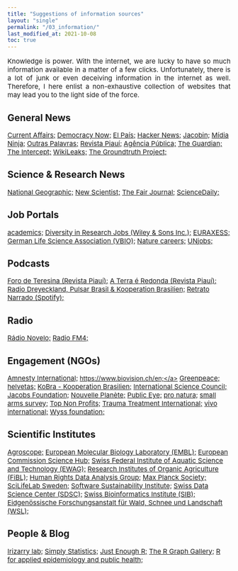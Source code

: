 ```yaml
---
title: "Suggestions of information sources"
layout: "single"
permalink: "/03_information/"
last_modified_at: 2021-10-08
toc: true
---
```



<p style="font-size:15px" align="justify">
Knowledge is power. With the internet, we are lucky to have so much information available in a matter of a few clicks. Unfortunately, there is a lot of junk or even deceiving information in the internet as well. Therefore, I here enlist a non-exhaustive collection of websites that may lead you to the light side of the force.
</p>


## General News
<a style="font-size:15px" href="https://www.currentaffairs.org/">Current Affairs;</a>
<a style="font-size:15px" href="https://www.democracynow.org/">Democracy Now;</a>
<a style="font-size:15px" href="https://elpais.com/">El País;</a>
<a style="font-size:15px" href="https://news.ycombinator.com/">Hacker News;</a>
<a style="font-size:15px" href="https://www.jacobinmag.com/">Jacobin;</a>
<a style="font-size:15px" href="https://midianinja.org/">Mídia Ninja;</a>
<a style="font-size:15px" href="https://outraspalavras.net/">Outras Palavras;</a>
<a style="font-size:15px" href="https://piaui.folha.uol.com.br/">Revista Piauí;</a>
<a style="font-size:15px" href="https://apublica.org/">Agência Pública;</a>
<a style="font-size:15px" href="https://www.theguardian.com/international/">The Guardian;</a>
<a style="font-size:15px" href="https://theintercept.com/">The Intercept;</a>
<a style="font-size:15px" href="https://wikileaks.org/">WikiLeaks;</a>
<a style="font-size:15px" href="https://thegroundtruthproject.org/">The Groundtruth Project;</a>


## Science & Research News
<a style="font-size:15px" href="https://www.nationalgeographic.com/science/">National Geographic;</a>
<a style="font-size:15px" href="https://www.newscientist.com/">New Scientist;</a>
<a style="font-size:15px" href="https://thefairjournal.com/">The Fair Journal;</a>
<a style="font-size:15px" href="https://www.sciencedaily.com/">ScienceDaily;</a>


## Job Portals
<a style="font-size:15px" href="https://www.academics.de/">academics;</a>
<a style="font-size:15px" href="https://www.diversityinresearch.careers/jobs/">Diversity in Research Jobs (Wiley & Sons Inc.);</a>
<a style="font-size:15px" href="https://euraxess.ec.europa.eu/jobs/search/country/switzerland-1110?page=1">EURAXESS;</a>
<a style="font-size:15px" href="https://www.vbio.de/">German Life Science Association (VBIO);</a>
<a style="font-size:15px" href="https://www.nature.com/naturecareers">Nature careers;</a>
<a style="font-size:15px" href="https://unjobs.org/">UNjobs;</a>


## Podcasts
<a style="font-size:15px" href="https://piaui.folha.uol.com.br/radio-piaui/foro-de-teresina/">Foro de Teresina (Revista Piauí);</a>
<a style="font-size:15px" href="https://piaui.folha.uol.com.br/radio-piaui/terra-e-redonda/">A Terra é Redonda (Revista Piauí);</a>
<a style="font-size:15px" href="https://mais1cafe.org/category/pt/">Radio Dreyeckland, Pulsar Brasil & Kooperation Brasilien;</a>
<a style="font-size:15px" href="https://open.spotify.com/show/4jqpeAOzOKCLBg3Pc0eZ6j">Retrato Narrado (Spotify);</a>


## Radio
<a style="font-size:15px" href="https://www.radionovelo.com.br/">Rádio Novelo;</a>
<a style="font-size:15px" href="https://fm4.orf.at/">Radio FM4;</a>


## Engagement (NGOs)
<a style="font-size:15px" href="https://www.amnesty.org/en/">Amnesty International;</a>
<a style="font-size:15px" href="biovision">https://www.biovision.ch/en;</a>
<a style="font-size:15px" href="https://www.greenpeace.org/global/">Greenpeace;</a>
<a style="font-size:15px" href="https://www.helvetas.org/helvetas.de/en">helvetas;</a>
<a style="font-size:15px" href="https://www.kooperation-brasilien.org/de/">KoBra - Kooperation Brasilien;</a>
<a style="font-size:15px" href="https://council.science/">International Science Council;</a>
<a style="font-size:15px" href="https://jacobsfoundation.org/">Jacobs Foundation;</a>
<a style="font-size:15px" href="https://www.nouvelle-planete.ch/en">Nouvelle Planète;</a>
<a style="font-size:15px" href="https://www.publiceye.ch/en/">Public Eye;</a>
<a style="font-size:15px" href="https://www.pronatura.ch/en">pro natura;</a>
<a style="font-size:15px" href="https://www.smallarmssurvey.org/">small arms survey;</a>
<a style="font-size:15px" href="https://topnonprofits.com/">Top Non Profits;</a>
<a style="font-size:15px" href="https://www.tt-intl.org/">Trauma Treatment International;</a>
<a style="font-size:15px" href="https://www.vivo.org/en/">vivo international;</a>
<a style="font-size:15px" href="https://www.wyssfoundation.org/">Wyss foundation;</a>


## Scientific Institutes
<a style="font-size:15px" href="https://www.agroscope.admin.ch/agroscope/de/home.html">Agroscope;</a>
<a style="font-size:15px" href="https://www.embl.org/">European Molecular Biology Laboratory (EMBL);</a>
<a style="font-size:15px" href="https://ec.europa.eu/jrc/en">European Commission Science Hub;</a>
<a style="font-size:15px" href="https://www.eawag.ch/en/"> Swiss Federal Institute of Aquatic Science and Technology (EWAG);</a>
<a style="font-size:15px" href="https://www.fibl.org/de/">Research Institutes of Organic Agriculture (FiBL);</a>
<a style="font-size:15px" href="https://hrdag.org/">Human Rights Data Analysis Group;</a>
<a style="font-size:15px" href="https://www.mpg.de/de">Max Planck Society;</a>
<a style="font-size:15px" href="https://www.scilifelab.se/">SciLifeLab Sweden;</a>
<a style="font-size:15px" href="https://www.software.ac.uk/">Software Sustainability Institute;</a>
<a style="font-size:15px" href="https://datascience.ch/">Swiss Data Science Center (SDSC);</a>
<a style="font-size:15px" href="https://www.sib.swiss/">Swiss Bioinformatics Institute (SIB);</a>
<a style="font-size:15px" href="https://www.wsl.ch/de/index.html">Eidgenössische Forschungsanstalt für Wald, Schnee und Landschaft (WSL);</a>


## People & Blog
<a style="font-size:15px" href="https://rafalab.github.io/">Irizarry lab;</a>
<a style="font-size:15px" href="https://simplystatistics.org/">Simply Statistics;</a>
<a style="font-size:15px" href="https://benwhalley.github.io/just-enough-r/">Just Enough R;</a>
<a style="font-size:15px" href="https://www.r-graph-gallery.com/index.html">The R Graph Gallery;</a>
<a style="font-size:15px" href="https://epirhandbook.com/">R for applied epidemiology and public health;</a>
